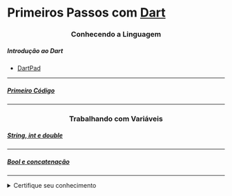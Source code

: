 <h1 align="left">
  Primeiros Passos com <a href="https://dart.dev/">Dart</a>
</h1>

<h3 align="center">Conhecendo a Linguagem</h3>

<h5 align="left">Introdução ao Dart</h5>

<ul>
  <li><a href="https://dartpad.dev/?">DartPad</a></li>
</ul>

<hr />

<h5 align="left">
  <a href="https://github.com/lucasrmagalhaes/primeirosPassosComDart-DIO/blob/master/dart/primeiroCodigo.dart">Primeiro Código</a>
</h5>

<hr />

<h3 align="center">Trabalhando com Variáveis</h3>

<h5 align="left">
  <a href="https://github.com/lucasrmagalhaes/primeirosPassosComDart-DIO/blob/master/dart/stringIntEDouble.dart">String, int e double</a>
</h5>

<hr />

<h5 align="left">
  <a href="https://github.com/lucasrmagalhaes/primeirosPassosComDart-DIO/blob/master/dart/boolEConcatenacao.dart">Bool e concatenação</a>
</h5>

<hr />

<details>
    <summary>Certifique seu conhecimento</summary>

<h1 align="center">Certifique seu conhecimento</h1>

<p align="left">
  &nbsp;&nbsp;&nbsp;&nbsp;&nbsp;<strong>O operador ++, tem por objetivo:
</strong><br />
  &nbsp;&nbsp;&nbsp;&nbsp;&nbsp;Incrementar em um o valor de uma variável ou expressão.
 <br />
  
  &nbsp;&nbsp;&nbsp;&nbsp;&nbsp;<strong>Qual das seguintes linhas não é permitido por Dart?
</strong><br />
  &nbsp;&nbsp;&nbsp;&nbsp;&nbsp;bool entrega = 1;
 <br />
  
  &nbsp;&nbsp;&nbsp;&nbsp;&nbsp;<strong>Qual dessas operações nos mostrará um erro?
</strong><br />
  &nbsp;&nbsp;&nbsp;&nbsp;&nbsp;int valor1 = 10; double valor2 = 20; int valor3 = valor1* valor2;
 <br />
  
  &nbsp;&nbsp;&nbsp;&nbsp;&nbsp;<strong>O operador  ==, tem por objetivo:
</strong><br />
  &nbsp;&nbsp;&nbsp;&nbsp;&nbsp;Comparar o valor de duas expressões e retornar um valor lógico dessa comparação em formato bool, verdadeiro ou falso.
 <br />
  
  &nbsp;&nbsp;&nbsp;&nbsp;&nbsp;<strong>Qual a maneira correta de declarar a variavel Produto, que é do tipo String em Dart?
</strong><br />
  &nbsp;&nbsp;&nbsp;&nbsp;&nbsp;String Produto;
 <br />

</p>

</details>